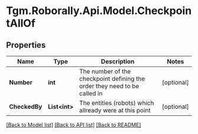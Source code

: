 # Tgm.Roborally.Api.Model.CheckpointAllOf

## Properties

Name | Type | Description | Notes
------------ | ------------- | ------------- | -------------
**Number** | **int** | The number of the checkpoint defining the order they need to be called in | [optional] 
**CheckedBy** | **List&lt;int&gt;** | The entities (robots) which allready were at this point | [optional] 

[[Back to Model list]](../README.md#documentation-for-models) [[Back to API list]](../README.md#documentation-for-api-endpoints) [[Back to README]](../README.md)

